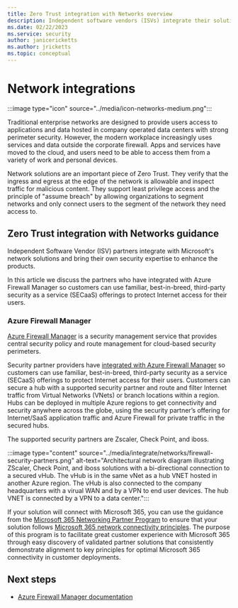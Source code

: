```yaml
---
title: Zero Trust integration with Networks overview
description: Independent software vendors (ISVs) integrate their solutions with Azure Firewall Manager to help customers adopt a Zero Trust model and keep their organizations secure.
ms.date: 02/22/2023
ms.service: security
author: janicericketts
ms.author: jricketts
ms.topic: conceptual
---
```


# Network integrations

:::image type="icon" source="../media/icon-networks-medium.png":::

Traditional enterprise networks are designed to provide users access to applications and data hosted in company operated data centers with strong perimeter security. However, the modern workplace increasingly uses services and data outside the corporate firewall. Apps and services have moved to the cloud, and users need to be able to access them from a variety of work and personal devices.

Network solutions are an important piece of Zero Trust. They verify that the ingress and egress at the edge of the network is allowable and inspect traffic for malicious content. They support least privilege access and the principle of "assume breach" by allowing organizations to segment networks and only connect users to the segment of the network they need access to.

## Zero Trust integration with Networks guidance

Independent Software Vendor (ISV) partners integrate with Microsoft's network solutions and bring their own security expertise to enhance the products.

In this article we discuss the partners who have integrated with Azure Firewall Manager so customers can use familiar, best-in-breed, third-party security as a service (SECaaS) offerings to protect Internet access for their users.

### Azure Firewall Manager

[Azure Firewall Manager](/azure/firewall-manager/overview) is a security management service that provides central security policy and route management for cloud-based security perimeters.

Security partner providers have [integrated with Azure Firewall Manager](/azure/firewall-manager/trusted-security-partners) so customers can use familiar, best-in-breed, third-party security as a service (SECaaS) offerings to protect Internet access for their users. Customers can secure a hub with a supported security partner and route and filter Internet traffic from Virtual Networks (VNets) or branch locations within a region. Hubs can be deployed in multiple Azure regions to get connectivity and security anywhere across the globe, using the security partner’s offering for Internet/SaaS application traffic and Azure Firewall for private traffic in the secured hubs.

The supported security partners are Zscaler, Check Point, and iboss.

:::image type="content" source="../media/integrate/networks/firewall-security-partners.png" alt-text="Architectural network diagram illustrating ZScaler, Check Point, and iboss solutions with a bi-directional connection to a secured vHub. The vHub is in the same vNet as a hub VNET hosted in another Azure region. The vHub is also connected to the company headquarters with a virual WAN and by a VPN to end user devices. The hub VNET is connected by a VPN to a data center.":::

If your solution will connect with Microsoft 365, you can use the guidance from the [Microsoft 365 Networking Partner Program](/en-us/microsoft-365/enterprise/microsoft-365-networking-partner-program) to ensure that your solution follows [Microsoft 365 network connectivity principles](/microsoft-365/enterprise/microsoft-365-network-connectivity-principles). The purpose of this program is to facilitate great customer experience with Microsoft 365 through easy discovery of validated partner solutions that consistently demonstrate alignment to key principles for optimal Microsoft 365 connectivity in customer deployments.

## Next steps

- [Azure Firewall Manager documentation](/azure/firewall-manager/)

